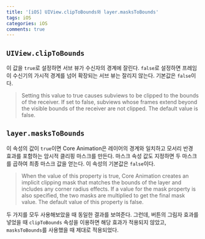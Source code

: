 ```yaml
---
title: '[iOS] UIView.clipToBounds와 layer.masksToBounds'
tags: iOS
categories: iOS
comments: true
---
```


## `UIView.clipToBounds`

이 값을 `true`로 설정하면 서브 뷰가 수신자의 경계에 잘린다. `false`로 설정하면 프레임이 수신기의 가시적 경계를 넘어 확장되는 서브 뷰는 잘리지 않는다. 기본값은 `false`이다.

> Setting this value to true causes subviews to be clipped to the bounds of the receiver. If set to false, subviews whose frames extend beyond the visible bounds of the receiver are not clipped. The default value is false.

## `layer.masksToBounds`

이 속성의 값이 `true`이면 Core Animation은 레이어의 경계와 일치하고 모서리 반경 효과를 포함하는 암시적 클리핑 마스크를 만든다. 마스크 속성 값도 지정하면 두 마스크를 곱하여 최종 마스크 값을 얻는다. 이 속성의 기본값은 `false`이다.

> When the value of this property is true, Core Animation creates an implicit clipping mask that matches the bounds of the layer and includes any corner radius effects. If a value for the mask property is also specified, the two masks are multiplied to get the final mask value.
The default value of this property is false.

두 가지를 모두 사용해보았을 때 동일한 결과를 보여준다. 그런데, 버튼의 그림자 효과를 넣었을 때 `clipToBounds` 속성을 이용하면 해당 효과가 적용되지 않았고, `masksToBounds`를 사용했을 때 제대로 적용되었다.